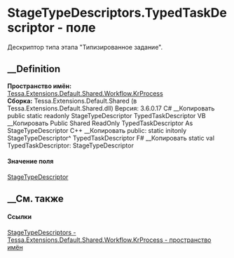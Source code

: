# StageTypeDescriptors.TypedTaskDescriptor - поле
Дескриптор типа этапа "Типизированное задание".
## __Definition
 **Пространство имён:**
[Tessa.Extensions.Default.Shared.Workflow.KrProcess](N_Tessa_Extensions_Default_Shared_Workflow_KrProcess.htm)  
 **Сборка:** Tessa.Extensions.Default.Shared (в
Tessa.Extensions.Default.Shared.dll) Версия: 3.6.0.17
C# __Копировать
     public static readonly StageTypeDescriptor TypedTaskDescriptor
VB __Копировать
     Public Shared ReadOnly TypedTaskDescriptor As StageTypeDescriptor
C++ __Копировать
     public:
    static initonly StageTypeDescriptor^ TypedTaskDescriptor
F# __Копировать
     static val TypedTaskDescriptor: StageTypeDescriptor
#### Значение поля
[StageTypeDescriptor](T_Tessa_Extensions_Default_Shared_Workflow_KrProcess_StageTypeDescriptor.htm)
##  __См. также
#### Ссылки
[StageTypeDescriptors -
](T_Tessa_Extensions_Default_Shared_Workflow_KrProcess_StageTypeDescriptors.htm)
[Tessa.Extensions.Default.Shared.Workflow.KrProcess - пространство
имён](N_Tessa_Extensions_Default_Shared_Workflow_KrProcess.htm)
